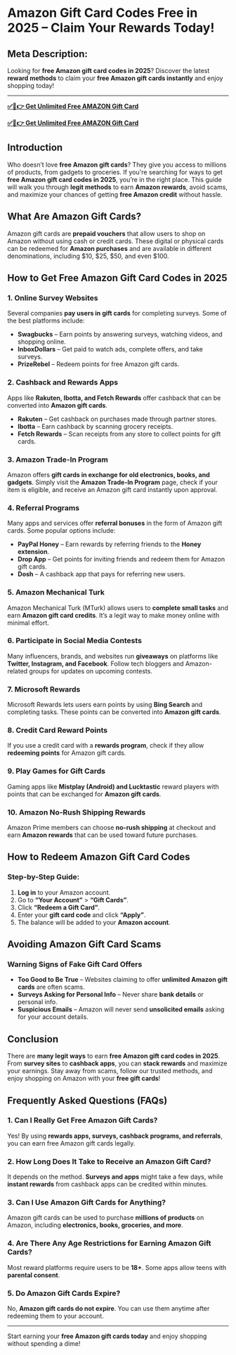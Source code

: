 # **Amazon Gift Card Codes Free in 2025 – Claim Your Rewards Today!**

## **Meta Description:**
Looking for **free Amazon gift card codes in 2025**? Discover the latest **reward methods** to claim your **free Amazon gift cards instantly** and enjoy shopping today!

---
**[✅🔴👉 Get Unlimited Free AMAZON Gift Card](https://rosofferzone.com/allgiftcard/)**

**[✅🔴👉 Get Unlimited Free AMAZON Gift Card](https://rosofferzone.com/allgiftcard/)**

## **Introduction**

Who doesn’t love **free Amazon gift cards**? They give you access to millions of products, from gadgets to groceries. If you're searching for ways to get **free Amazon gift card codes in 2025**, you’re in the right place. This guide will walk you through **legit methods** to earn **Amazon rewards**, avoid scams, and maximize your chances of getting **free Amazon credit** without hassle.

## **What Are Amazon Gift Cards?**

Amazon gift cards are **prepaid vouchers** that allow users to shop on Amazon without using cash or credit cards. These digital or physical cards can be redeemed for **Amazon purchases** and are available in different denominations, including $10, $25, $50, and even $100.

## **How to Get Free Amazon Gift Card Codes in 2025**

### **1. Online Survey Websites**

Several companies **pay users in gift cards** for completing surveys. Some of the best platforms include:
- **Swagbucks** – Earn points by answering surveys, watching videos, and shopping online.
- **InboxDollars** – Get paid to watch ads, complete offers, and take surveys.
- **PrizeRebel** – Redeem points for free Amazon gift cards.

### **2. Cashback and Rewards Apps**

Apps like **Rakuten, Ibotta, and Fetch Rewards** offer cashback that can be converted into **Amazon gift cards**.
- **Rakuten** – Get cashback on purchases made through partner stores.
- **Ibotta** – Earn cashback by scanning grocery receipts.
- **Fetch Rewards** – Scan receipts from any store to collect points for gift cards.

### **3. Amazon Trade-In Program**

Amazon offers **gift cards in exchange for old electronics, books, and gadgets**. Simply visit the **Amazon Trade-In Program** page, check if your item is eligible, and receive an Amazon gift card instantly upon approval.

### **4. Referral Programs**

Many apps and services offer **referral bonuses** in the form of Amazon gift cards. Some popular options include:
- **PayPal Honey** – Earn rewards by referring friends to the **Honey extension**.
- **Drop App** – Get points for inviting friends and redeem them for Amazon gift cards.
- **Dosh** – A cashback app that pays for referring new users.

### **5. Amazon Mechanical Turk**

Amazon Mechanical Turk (MTurk) allows users to **complete small tasks** and earn **Amazon gift card credits**. It’s a legit way to make money online with minimal effort.

### **6. Participate in Social Media Contests**

Many influencers, brands, and websites run **giveaways** on platforms like **Twitter, Instagram, and Facebook**. Follow tech bloggers and Amazon-related groups for updates on upcoming contests.

### **7. Microsoft Rewards**

Microsoft Rewards lets users earn points by using **Bing Search** and completing tasks. These points can be converted into **Amazon gift cards**.

### **8. Credit Card Reward Points**

If you use a credit card with a **rewards program**, check if they allow **redeeming points** for Amazon gift cards.

### **9. Play Games for Gift Cards**

Gaming apps like **Mistplay (Android) and Lucktastic** reward players with points that can be exchanged for **Amazon gift cards**.

### **10. Amazon No-Rush Shipping Rewards**

Amazon Prime members can choose **no-rush shipping** at checkout and earn **Amazon rewards** that can be used toward future purchases.

## **How to Redeem Amazon Gift Card Codes**

### **Step-by-Step Guide:**
1. **Log in** to your Amazon account.
2. Go to **“Your Account”** > **“Gift Cards”**.
3. Click **“Redeem a Gift Card”**.
4. Enter your **gift card code** and click **“Apply”**.
5. The balance will be added to your **Amazon account**.

## **Avoiding Amazon Gift Card Scams**

### **Warning Signs of Fake Gift Card Offers**
- **Too Good to Be True** – Websites claiming to offer **unlimited Amazon gift cards** are often scams.
- **Surveys Asking for Personal Info** – Never share **bank details** or personal info.
- **Suspicious Emails** – Amazon will never send **unsolicited emails** asking for your account details.

## **Conclusion**

There are **many legit ways** to earn **free Amazon gift card codes in 2025**. From **survey sites** to **cashback apps**, you can **stack rewards** and maximize your earnings. Stay away from scams, follow our trusted methods, and enjoy shopping on Amazon with your **free gift cards**!

## **Frequently Asked Questions (FAQs)**

### **1. Can I Really Get Free Amazon Gift Cards?**
Yes! By using **rewards apps, surveys, cashback programs, and referrals**, you can earn free Amazon gift cards legally.

### **2. How Long Does It Take to Receive an Amazon Gift Card?**
It depends on the method. **Surveys and apps** might take a few days, while **instant rewards** from cashback apps can be credited within minutes.

### **3. Can I Use Amazon Gift Cards for Anything?**
Amazon gift cards can be used to purchase **millions of products** on Amazon, including **electronics, books, groceries, and more**.

### **4. Are There Any Age Restrictions for Earning Amazon Gift Cards?**
Most reward platforms require users to be **18+**. Some apps allow teens with **parental consent**.

### **5. Do Amazon Gift Cards Expire?**
No, **Amazon gift cards do not expire**. You can use them anytime after redeeming them to your account.

---

Start earning your **free Amazon gift cards today** and enjoy shopping without spending a dime!

